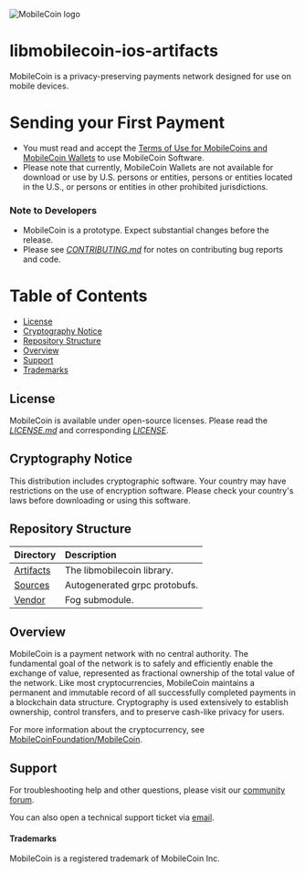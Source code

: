 ![MobileCoin logo](https://raw.githubusercontent.com/mobilecoinofficial/mobilecoin/master/img/mobilecoin_logo.png)

# libmobilecoin-ios-artifacts

MobileCoin is a privacy-preserving payments network designed for use on mobile devices.

# Sending your First Payment

* You must read and accept the [Terms of Use for MobileCoins and MobileCoin Wallets](./TERMS-OF-USE.md) to use MobileCoin Software.
* Please note that currently, MobileCoin Wallets are not available for download or use by U.S. persons or entities, persons or entities located in the U.S., or persons or entities in other prohibited jurisdictions.

### Note to Developers

* MobileCoin is a prototype. Expect substantial changes before the release.
* Please see [*CONTRIBUTING.md*](./CONTRIBUTING.md) for notes on contributing bug reports and code.

# Table of Contents
- [License](#license)
- [Cryptography Notice](#cryptography-notice)
- [Repository Structure](#repository-structure)
- [Overview](#overview)
- [Support](#support)
- [Trademarks](#trademarks)

## License

MobileCoin is available under open-source licenses. Please read the [*LICENSE.md*](./LICENSE.md) and corresponding [*LICENSE*](./LICENSE).

## Cryptography Notice
This distribution includes cryptographic software. Your country may have restrictions on the use of encryption software. 
Please check your country's laws before downloading or using this software.

## Repository Structure
|Directory |Description |
| :-- | :-- |
| [Artifacts](./Artifacts) | The libmobilecoin library. |
| [Sources](./Sources) | Autogenerated grpc protobufs. |
| [Vendor](./Vendor) | Fog submodule. |

## Overview

MobileCoin is a payment network with no central authority. The fundamental goal of the network is to safely and 
efficiently enable the exchange of value, represented as fractional ownership of the total value of the network. 
Like most cryptocurrencies, MobileCoin maintains a permanent and immutable record of all successfully completed 
payments in a blockchain data structure. Cryptography is used extensively to establish ownership, control transfers, 
and to preserve cash-like privacy for users.

For more information about the cryptocurrency, see [MobileCoinFoundation/MobileCoin](https://github.com/mobilecoinfoundation/mobilecoin).

## Support

For troubleshooting help and other questions, please visit our [community forum](https://community.mobilecoin.foundation/).

You can also open a technical support ticket via [email](mailto://support@mobilecoin.com).

#### Trademarks

MobileCoin is a registered trademark of MobileCoin Inc.
